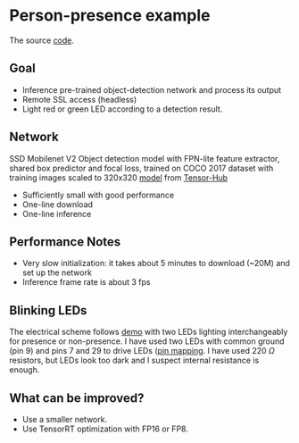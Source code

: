 # Person-presence example
The source [code](mobilenet_v2_example.py).

## Goal
* Inference pre-trained object-detection network and process its output
* Remote SSL access (headless)
* Light red or green LED according to a detection result.

## Network
SSD Mobilenet V2 Object detection model with FPN-lite feature extractor, shared box predictor and focal loss, trained on COCO 2017 dataset with training images scaled to 320x320 [model](https://tfhub.dev/tensorflow/ssd_mobilenet_v2/fpnlite_320x320/1) from [Tensor-Hub](https://www.tensorflow.org/hub)

* Sufficiently small with good performance
* One-line download
* One-line inference

## Performance Notes
* Very slow initialization: it takes about 5 minutes to download (~20M) and set up the network
* Inference frame rate is about 3 fps

## Blinking LEDs
The electrical scheme follows [demo](https://automaticaddison.com/how-to-blink-an-led-using-nvidia-jetson-nano/#:~:text=In%20order%20to%20get%20the,7%20on%20the%20Jetson%20Nano.) with two LEDs lighting interchangeably for presence or non-presence. I have used two LEDs with common ground (pin 9) and pins 7 and 29 to drive LEDs ([pin mapping](https://developer.nvidia.com/embedded/learn/jetson-nano-2gb-devkit-user-guide). I have used 220 $\Omega$ resistors, but LEDs look too dark and I suspect internal resistance is enough. 

## What can be improved?
* Use a smaller network.
* Use TensorRT optimization with FP16 or FP8.
